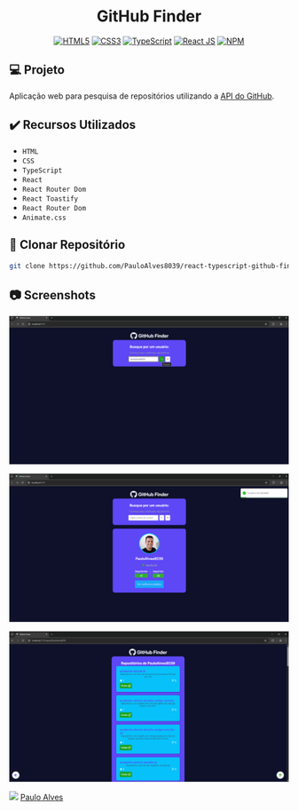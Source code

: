 <h1 align="center">GitHub Finder</h1>

<p align="center">
  <a href="https://www.w3schools.com/html/"><img alt="HTML5" src="https://img.shields.io/badge/html5-%23E34F26.svg?style=for-the-badge&logo=html5&logoColor=white" /></a>
  <a href="https://www.w3schools.com/css/"><img alt="CSS3" src="https://img.shields.io/badge/css3-%231572B6.svg?style=for-the-badge&logo=css3&logoColor=white" /></a>
  <a href="https://www.typescriptlang.org/"><img alt="TypeScript" src="https://img.shields.io/badge/typescript-%23007ACC.svg?style=for-the-badge&logo=typescript&logoColor=white" /></a>
  <a href="https://react.dev/"><img alt="React JS" src="https://img.shields.io/badge/React-20232A?style=for-the-badge&logo=react&logoColor=61DAFB" /></a>
  <a href="https://www.npmjs.com/"><img alt="NPM" src="https://img.shields.io/badge/NPM-%23CB3837.svg?style=for-the-badge&logo=npm&logoColor=white" /></a>
</p>

## :computer: Projeto

Aplicação web para pesquisa de repositórios utilizando a [API do GitHub](https://docs.github.com/en/rest/users?apiVersion=2022-11-28).


## ✔️ Recursos Utilizados

- `HTML`
- `CSS`
- `TypeScript`
- `React`
- `React Router Dom`
- `React Toastify`
- `React Router Dom`
- `Animate.css`

## :floppy_disk: Clonar Repositório

```bash
git clone https://github.com/PauloAlves8039/react-typescript-github-finder.git
```

## :camera: Screenshots

<p align="center"> <img src="https://github.com/PauloAlves8039/react-typescript-github-finder/blob/master/src/assets/images/screenshot1.png?raw=true" /></p>
<p align="center"> <img src="https://github.com/PauloAlves8039/react-typescript-github-finder/blob/master/src/assets/images/screenshot2.png?raw=true" /></p>
<p align="center"> <img src="https://github.com/PauloAlves8039/react-typescript-github-finder/blob/master/src/assets/images/screenshot3.png?raw=true" /></p>

<a href="https://github.com/PauloAlves8039"><img src="https://avatars.githubusercontent.com/u/57012714?v=4" width=70></a>
[Paulo Alves](https://github.com/PauloAlves8039)
